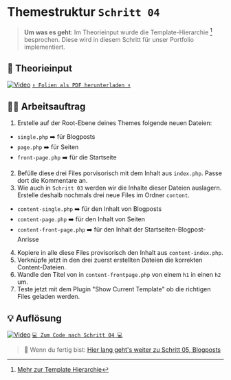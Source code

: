 # Themestruktur `Schritt 04`
> **Um was es geht**: 
> Im Theorieinput wurde die Template-Hierarchie [^1] besprochen. 
> Diese wird in diesem Schritt für unser Portfolio implementiert.

## 🧠 Theorieinput 
[![Video](https://i3.ytimg.com/vi/Md4erP1VPlU/maxresdefault.jpg)](https://www.youtube.com/watch?v=Md4erP1VPlU)
[`⬇️ Folien als PDF herunterladen ⬇️`](https://drive.google.com/file/d/1tICvaDZl0Ans_ciTNK35XkLMgrXYfUwt/view?usp=sharing)

## 🧑‍💻 Arbeitsauftrag

1. Erstelle auf der Root-Ebene deines Themes folgende neuen Dateien:
- `single.php` ➡️ für Blogposts
- `page.php` ➡️ für Seiten
- `front-page.php` ➡️ für die Startseite
2. Befülle diese drei Files porvisorisch mit dem Inhalt aus `index.php`. Passe dort die Kommentare an.
3. Wie auch in `Schritt 03` werden wir die Inhalte dieser Dateien auslagern. Erstelle deshalb nochmals drei neue Files im Ordner `content`.
- `content-single.php` ➡️ für den Inhalt von Blogposts
- `content-page.php` ➡️ für den Inhalt von Seiten
- `content-front-page.php` ➡️ für den Inhalt der Startseiten-Blogpost-Anrisse
4. Kopiere in alle diese Files provisorisch den Inhalt aus `content-index.php`.
5. Verknüpfe jetzt in den drei zuerst erstellten Dateien die korrekten Content-Dateien.
6. Wandle den Titel von in `content-frontpage.php` von einem `h1` in einen `h2` um.
7. Teste jetzt mit dem Plugin "Show Current Template" ob die richtigen Files geladen werden.

[^1]: [Mehr zur Template Hierarchie](https://wphierarchy.com/)

## 💡 Auflösung 
[![Video](https://i3.ytimg.com/vi/rMKmdZzzuQA/maxresdefault.jpg)](https://www.youtube.com/watch?v=rMKmdZzzuQA)
[``💻 Zum Code nach Schritt 04 💻``](after_04-themestruktur)

>  🔗 Wenn du fertig bist:
>  [Hier lang geht's weiter zu Schritt 05, Blogposts](/05_blogposts)